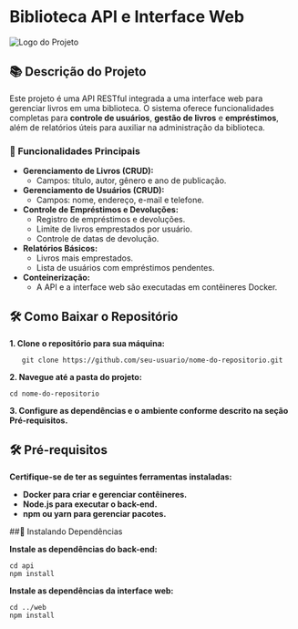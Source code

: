 # Biblioteca API e Interface Web

![Logo do Projeto](link-da-imagem-da-logo-aqui) 

## 📚 Descrição do Projeto

Este projeto é uma API RESTful integrada a uma interface web para gerenciar livros em uma biblioteca. O sistema oferece funcionalidades completas para **controle de usuários**, **gestão de livros** e **empréstimos**, além de relatórios úteis para auxiliar na administração da biblioteca.

### 🎯 Funcionalidades Principais

- **Gerenciamento de Livros (CRUD):**
  - Campos: título, autor, gênero e ano de publicação.
- **Gerenciamento de Usuários (CRUD):**
  - Campos: nome, endereço, e-mail e telefone.
- **Controle de Empréstimos e Devoluções:**
  - Registro de empréstimos e devoluções.
  - Limite de livros emprestados por usuário.
  - Controle de datas de devolução.
- **Relatórios Básicos:**
  - Livros mais emprestados.
  - Lista de usuários com empréstimos pendentes.
- **Conteinerização:**
  - A API e a interface web são executadas em contêineres Docker.

## 🛠️ Como Baixar o Repositório

**1. Clone o repositório para sua máquina:**
```
   git clone https://github.com/seu-usuario/nome-do-repositorio.git
```
**2. Navegue até a pasta do projeto:**
```
cd nome-do-repositorio
```
**3. Configure as dependências e o ambiente conforme descrito na seção Pré-requisitos.**

## 🛠️ Pré-requisitos

**Certifique-se de ter as seguintes ferramentas instaladas:**

- **Docker para criar e gerenciar contêineres.**
- **Node.js para executar o back-end.**
- **npm ou yarn para gerenciar pacotes.**

##🔧 Instalando Dependências

**Instale as dependências do back-end:**
```
cd api
npm install
```
**Instale as dependências da interface web:**
```
cd ../web
npm install
```

